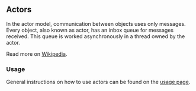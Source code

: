 Actors
------

In the actor model, communication between objects uses only messages. Every
object, also known as actor, has an inbox queue for messages received. This
queue is worked asynchronously in a thread owned by the actor.

Read more on [Wikipedia][1].


### Usage

General instructions on how to use actors can be found on the
[usage page](usage.html).


[1]: https://en.wikipedia.org/wiki/Actor_model
